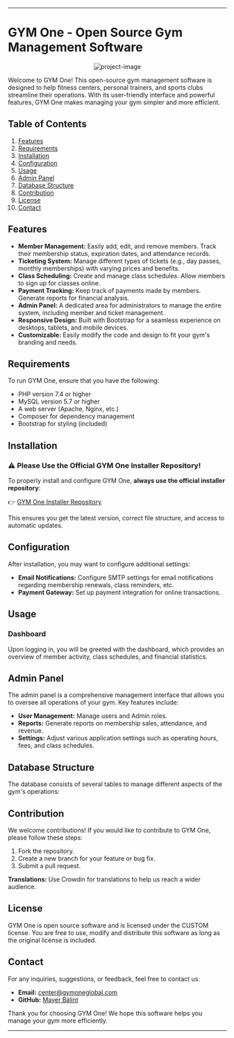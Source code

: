 
---

# GYM One - Open Source Gym Management Software
<p align="center"><img src="https://gymoneglobal.com/assets/img/text-color-logo.png" alt="project-image"></p>




Welcome to GYM One! This open-source gym management software is designed to help fitness centers, personal trainers, and sports clubs streamline their operations. With its user-friendly interface and powerful features, GYM One makes managing your gym simpler and more efficient.

## Table of Contents

1. [Features](#features)
2. [Requirements](#requirements)
3. [Installation](#installation)
4. [Configuration](#configuration)
5. [Usage](#usage)
6. [Admin Panel](#admin-panel)
7. [Database Structure](#database-structure)
8. [Contribution](#contribution)
9. [License](#license)
10. [Contact](#contact)

## Features

- **Member Management:** Easily add, edit, and remove members. Track their membership status, expiration dates, and attendance records.
- **Ticketing System:** Manage different types of tickets (e.g., day passes, monthly memberships) with varying prices and benefits.
- **Class Scheduling:** Create and manage class schedules. Allow members to sign up for classes online.
- **Payment Tracking:** Keep track of payments made by members. Generate reports for financial analysis.
- **Admin Panel:** A dedicated area for administrators to manage the entire system, including member and ticket management.
- **Responsive Design:** Built with Bootstrap for a seamless experience on desktops, tablets, and mobile devices.
- **Customizable:** Easily modify the code and design to fit your gym's branding and needs.

## Requirements

To run GYM One, ensure that you have the following:

- PHP version 7.4 or higher
- MySQL version 5.7 or higher
- A web server (Apache, Nginx, etc.)
- Composer for dependency management
- Bootstrap for styling (included)

## Installation

### ⚠️ Please Use the Official GYM One Installer Repository!

To properly install and configure GYM One, **always use the official installer repository**:

👉 [GYM One Installer Repository](https://github.com/mayerbalintdev/GYM-One-Installer)

This ensures you get the latest version, correct file structure, and access to automatic updates.


## Configuration

After installation, you may want to configure additional settings:

- **Email Notifications:** Configure SMTP settings for email notifications regarding membership renewals, class reminders, etc.
- **Payment Gateway:** Set up payment integration for online transactions.

## Usage

### Dashboard

Upon logging in, you will be greeted with the dashboard, which provides an overview of member activity, class schedules, and financial statistics.

## Admin Panel

The admin panel is a comprehensive management interface that allows you to oversee all operations of your gym. Key features include:

- **User Management:** Manage users and Admin roles.
- **Reports:** Generate reports on membership sales, attendance, and revenue.
- **Settings:** Adjust various application settings such as operating hours, fees, and class schedules.

## Database Structure

The database consists of several tables to manage different aspects of the gym's operations:

## Contribution

We welcome contributions! If you would like to contribute to GYM One, please follow these steps:

1. Fork the repository.
2. Create a new branch for your feature or bug fix.
3. Submit a pull request.

**Translations:** Use Crowdin for translations to help us reach a wider audience.

## License

GYM One is open source software and is licensed under the CUSTOM license. You are free to use, modify and distribute this software as long as the original license is included.

## Contact

For any inquiries, suggestions, or feedback, feel free to contact us:

- **Email:** center@gymoneglobal.com
- **GitHub:** [Mayer Bálint](https://github.com/mayerbalintdev)

Thank you for choosing GYM One! We hope this software helps you manage your gym more efficiently.

--- 